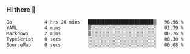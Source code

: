 ### Hi there 👋

<!--
**yeya24/yeya24** is a ✨ _special_ ✨ repository because its `README.md` (this file) appears on your GitHub profile.

Here are some ideas to get you started:

- 🔭 I’m currently working on ...
- 🌱 I’m currently learning ...
- 👯 I’m looking to collaborate on ...
- 🤔 I’m looking for help with ...
- 💬 Ask me about ...
- 📫 How to reach me: ...
- 😄 Pronouns: ...
- ⚡ Fun fact: ...
-->

<!--START_SECTION:waka-->

```txt
Go            4 hrs 20 mins   ████████████████████████▒   96.96 %
YAML          4 mins          ▒░░░░░░░░░░░░░░░░░░░░░░░░   01.79 %
Markdown      2 mins          ▒░░░░░░░░░░░░░░░░░░░░░░░░   00.76 %
TypeScript    0 secs          ░░░░░░░░░░░░░░░░░░░░░░░░░   00.30 %
SourceMap     0 secs          ░░░░░░░░░░░░░░░░░░░░░░░░░   00.08 %
```

<!--END_SECTION:waka-->
